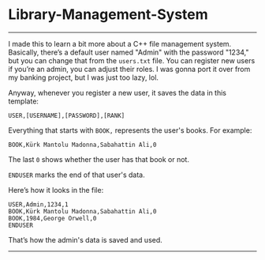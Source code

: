 # Library-Management-System

---

I made this to learn a bit more about a C++ file management system. Basically, there’s a default user named "Admin" with the password "1234," but you can change that from the `users.txt` file. You can register new users if you’re an admin, you can adjust their roles. I was gonna port it over from my banking project, but I was just too lazy, lol.

Anyway, whenever you register a new user, it saves the data in this template:

```
USER,[USERNAME],[PASSWORD],[RANK]
```

Everything that starts with `BOOK,` represents the user's books. For example:

```
BOOK,Kürk Mantolu Madonna,Sabahattin Ali,0
```

The last `0` shows whether the user has that book or not.

`ENDUSER` marks the end of that user's data.

Here’s how it looks in the file:

```
USER,Admin,1234,1
BOOK,Kürk Mantolu Madonna,Sabahattin Ali,0
BOOK,1984,George Orwell,0
ENDUSER
```

That’s how the admin's data is saved and used.

--- 
